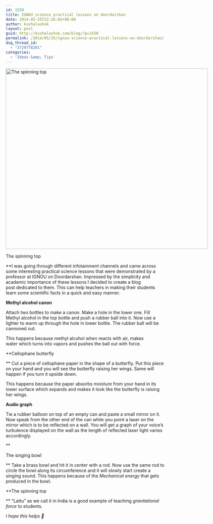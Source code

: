 ```yaml
---
id: 1550
title: IGNOU science practical lessons on doordarshan
date: 2014-05-25T22:26:02+00:00
author: kushalashok
layout: post
guid: http://kushalashok.com/blog/?p=1550
permalink: /2014/05/25/ignou-science-practical-lessons-on-doordarshan/
dsq_thread_id:
  - "3729778201"
categories:
  - 'Ideas &amp; Tips'
---
```

<div style="width: 640px" class="wp-caption aligncenter">
  <img src="http://gallery.nen.gov.uk/assets/0711/0000/0232/spinning_top_mid.jpg" alt="The spinning top" width="640" height="571" />
  
  <p class="wp-caption-text">
    The spinning top
  </p>
</div>

**I was going through different infotainment channels and came across some interesting practical science lessons that were demonstrated by a professor at IGNOU on Doordarshan. Impressed by the simplicity and academic importance of these lessons I decided to create a blog post dedicated to them. This can help teachers in making their students learn some scientific facts in a quick and easy manner.</p> 

</strong>

**Methyl alcohol canon**
  
Attach two bottles to make a canon. Make a hole in the lower one. Fill Methyl alcohol in the top bottle and push a rubber ball into it. Now use a lighter to warm up through the hole in lower bottle. The rubber ball will be cannoned out.
  
This happens because methyl alcohol when reacts with air, makes water which turns into vapors and pushes the ball out with force.

**Cellophane butterfly
  
** Cut a piece of cellophane paper in the shape of a butterfly. Put this piece on your hand and you will see the butterfly raising her wings. Same will happen if you turn it upside down.
  
This happens because the paper absorbs moisture from your hand in its lower surface which expands and makes it look like the butterfly is raising her wings.

**Audio graph**
  
Tie a rubber balloon on top of an empty can and paste a small mirror on it. Now speak from the other end of the can while you point a laser on the mirror which is to be reflected on a wall. You will get a graph of your voice&#8217;s turbulence displayed on the wall as the length of reflected laser light varies accordingly.
  
**
  
The singing bowl
  
** Take a brass bowl and hit it in center with a rod. Now use the same rod to circle the bowl along its circumference and it will slowly start create a singing sound. This happens because of the _Mechanical energy_ that gets produced in the bowl.

**The spinning top
  
** &#8220;Lattu&#8221; as we call it in India is a good example of teaching _gravitational force_ to students.

_I hope this helps 🙂_